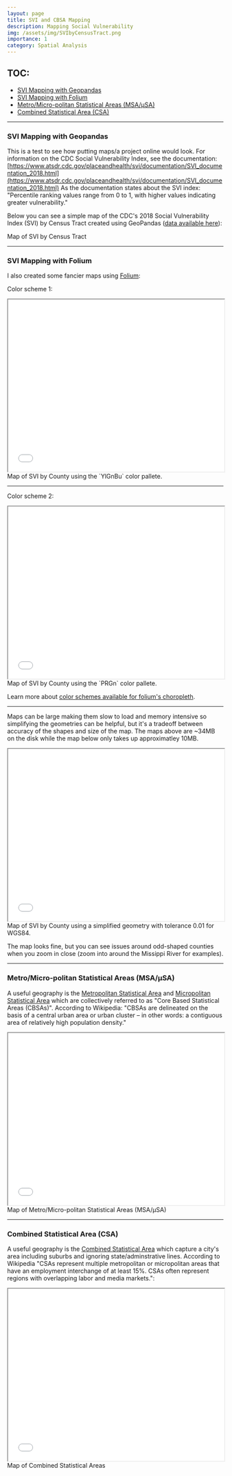 ```yaml
---
layout: page
title: SVI and CBSA Mapping
description: Mapping Social Vulnerability
img: /assets/img/SVIbyCensusTract.png
importance: 1
category: Spatial Analysis
---
```


## TOC:

* [SVI Mapping with Geopandas](#svi-gpd)
* [SVI Mapping with Folium](#svi-folium)
* [Metro/Micro-politan Statistical Areas (MSA/&mu;SA)](#cbsa)
* [Combined Statistical Area (CSA)](#csa)

<a id="svi-gpd"></a>

***

### SVI Mapping with Geopandas

This is a test to see how putting maps/a project online would look. For information on the CDC Social Vulnerability Index, see the documentation: [https://www.atsdr.cdc.gov/placeandhealth/svi/documentation/SVI_documentation_2018.html](https://www.atsdr.cdc.gov/placeandhealth/svi/documentation/SVI_documentation_2018.html) As the documentation states about the SVI index: "Percentile ranking values range from 0 to 1, with higher values indicating greater vulnerability."

Below you can see a simple map of the CDC's 2018 Social Vulnerability Index (SVI) by Census Tract created using GeoPandas ([data available here](https://www.atsdr.cdc.gov/placeandhealth/svi/data_documentation_download.html)):

<div class="row">
    <div class="col-sm mt-3 mt-md-0">
        <img class="img-fluid rounded z-depth-1" src="{{ '/assets/img/SVIbyCensusTract.png' | relative_url }}" alt="" title="SVI by Census Tract"/>
    </div>
</div>
<div class="caption">
    Map of SVI by Census Tract
</div>

<a id="svi-folium"></a>

***

### SVI Mapping with Folium

I also created some fancier maps using [Folium](https://python-visualization.github.io/folium/modules.html):

Color scheme 1:

<div class="row">
    <iframe src="{{ '/assets/html/maps/SVI2018_US_COUNTY_YlGnBu.html' | relative_url }}"  title="Map1" style="width:100%; height:400px;"></iframe>
</div>
<div class="caption">
    Map of SVI by County using the `YlGnBu` color pallete.
</div>

***

Color scheme 2:

<div class="row">
    <iframe src="{{ '/assets/html/maps/SVI2018_US_COUNTY_PRGn.html' | relative_url }}" title="Map2" style="width:100%; height:400px;"></iframe>
</div>
<div class="caption">
    Map of SVI by County using the `PRGn` color pallete.
</div>

Learn more about [color schemes available for folium's choropleth](https://colorbrewer2.org/).

***

Maps can be large making them slow to load and memory intensive so simplifying the geometries can be helpful, but it's a tradeoff between accuracy of the shapes and size of the map. The maps above are ~34MB on the disk while the map below only takes up approximatley 10MB. 

<div class="row">
    <iframe src="{{ '/assets/html/maps/SVI2018_US_COUNTY_YlGnBu_Tol01.html' | relative_url }}" title="Map2" style="width:100%; height:400px;"></iframe>
</div>
<div class="caption">
    Map of SVI by County using a simplified geometry with tolerance 0.01 for WGS84.
</div>

The map looks fine, but you can see issues around odd-shaped counties when you zoom in close (zoom into around the Missippi River for examples).

<a id="cbsa"></a>

***

### Metro/Micro-politan Statistical Areas (MSA/&mu;SA)

<a id="csa"></a>

A useful geography is the [Metropolitan Statistical Area](https://en.wikipedia.org/wiki/Metropolitan_statistical_area) and [Micropolitan Statistical Area](https://en.wikipedia.org/wiki/Micropolitan_statistical_area) which are collectively referred to as "Core Based Statistical Areas (CBSAs)". According to Wikipedia: "CBSAs are delineated on the basis of a central urban area or urban cluster – in other words: a contiguous area of relatively high population density."


<div class="row">
    <iframe src="{{ '/assets/html/maps/CBSA.html' | relative_url }}" title="Map2" style="width:100%; height:400px;"></iframe>
</div>
<div class="caption">
    Map of Metro/Micro-politan Statistical Areas (MSA/&mu;SA)
</div>

***

### Combined Statistical Area (CSA)

A useful geography is the [Combined Statistical Area](https://en.wikipedia.org/wiki/Combined_statistical_area) which capture a city's area including suburbs and ignoring state/adminstrative lines. According to Wikipedia "CSAs represent multiple metropolitan or micropolitan areas that have an employment interchange of at least 15%. CSAs often represent regions with overlapping labor and media markets.":

<div class="row">
    <iframe src="{{ '/assets/html/maps/CSA.html' | relative_url }}" title="Map2" style="width:100%; height:400px;"></iframe>
</div>
<div class="caption">
    Map of Combined Statistical Areas
</div>
